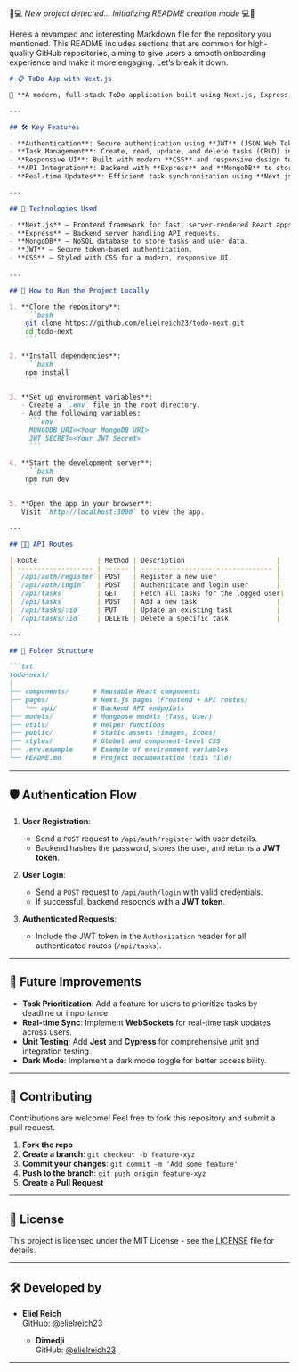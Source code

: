 👾💻 *New project detected... Initializing README creation mode* 💻👾

Here’s a revamped and interesting Markdown file for the repository you mentioned. This README includes sections that are common for high-quality GitHub repositories, aiming to give users a smooth onboarding experience and make it more engaging. Let’s break it down.

```markdown
# 📋 ToDo App with Next.js

🚀 **A modern, full-stack ToDo application built using Next.js, Express, MongoDB, and JWT authentication.** Manage your tasks efficiently with this fully-featured, responsive, and performant app.

---

## 🛠️ Key Features

- **Authentication**: Secure authentication using **JWT** (JSON Web Tokens) for both registration and login.
- **Task Management**: Create, read, update, and delete tasks (CRUD) in a user-friendly interface.
- **Responsive UI**: Built with modern **CSS** and responsive design to provide a seamless experience across devices.
- **API Integration**: Backend with **Express** and **MongoDB** to store tasks and manage users.
- **Real-time Updates**: Efficient task synchronization using **Next.js** dynamic routing and API routes.

---

## 🚀 Technologies Used

- **Next.js** – Frontend framework for fast, server-rendered React apps.
- **Express** – Backend server handling API requests.
- **MongoDB** – NoSQL database to store tasks and user data.
- **JWT** – Secure token-based authentication.
- **CSS** – Styled with CSS for a modern, responsive UI.
  
---

## 🚀 How to Run the Project Locally

1. **Clone the repository**:
    ```bash
    git clone https://github.com/elielreich23/todo-next.git
    cd todo-next
    ```

2. **Install dependencies**:
    ```bash
    npm install
    ```

3. **Set up environment variables**:
   - Create a `.env` file in the root directory.
   - Add the following variables:
     ```env
     MONGODB_URI=<Your MongoDB URI>
     JWT_SECRET=<Your JWT Secret>
     ```

4. **Start the development server**:
    ```bash
    npm run dev
    ```

5. **Open the app in your browser**:
   Visit `http://localhost:3000` to view the app.

---

## 🧑‍💻 API Routes

| Route               | Method | Description                       |
| ------------------- | ------ | --------------------------------- |
| `/api/auth/register`| POST   | Register a new user               |
| `/api/auth/login`   | POST   | Authenticate and login user       |
| `/api/tasks`        | GET    | Fetch all tasks for the logged user|
| `/api/tasks`        | POST   | Add a new task                    |
| `/api/tasks/:id`    | PUT    | Update an existing task           |
| `/api/tasks/:id`    | DELETE | Delete a specific task            |

---

## 📂 Folder Structure

```txt
todo-next/
│
├── components/      # Reusable React components
├── pages/           # Next.js pages (Frontend + API routes)
│   └── api/         # Backend API endpoints
├── models/          # Mongoose models (Task, User)
├── utils/           # Helper functions
├── public/          # Static assets (images, icons)
├── styles/          # Global and component-level CSS
├── .env.example     # Example of environment variables
└── README.md        # Project documentation (this file)
```

---

## 🛡️ Authentication Flow

1. **User Registration**: 
   - Send a `POST` request to `/api/auth/register` with user details.
   - Backend hashes the password, stores the user, and returns a **JWT token**.

2. **User Login**: 
   - Send a `POST` request to `/api/auth/login` with valid credentials.
   - If successful, backend responds with a **JWT token**.

3. **Authenticated Requests**: 
   - Include the JWT token in the `Authorization` header for all authenticated routes (`/api/tasks`).

---

## 🚧 Future Improvements

- **Task Prioritization**: Add a feature for users to prioritize tasks by deadline or importance.
- **Real-time Sync**: Implement **WebSockets** for real-time task updates across users.
- **Unit Testing**: Add **Jest** and **Cypress** for comprehensive unit and integration testing.
- **Dark Mode**: Implement a dark mode toggle for better accessibility.

---

## 🤝 Contributing

Contributions are welcome! Feel free to fork this repository and submit a pull request.

1. **Fork the repo**
2. **Create a branch**: `git checkout -b feature-xyz`
3. **Commit your changes**: `git commit -m 'Add some feature'`
4. **Push to the branch**: `git push origin feature-xyz`
5. **Create a Pull Request**

---

## 📄 License

This project is licensed under the MIT License - see the [LICENSE](LICENSE) file for details.

---

## 🛠️ Developed by

- **Eliel Reich**  
  GitHub: [@elielreich23](https://github.com/elielreich23)

  - **Dimedji**  
  GitHub: [@elielreich23](https://github.com/Oladee)


---
